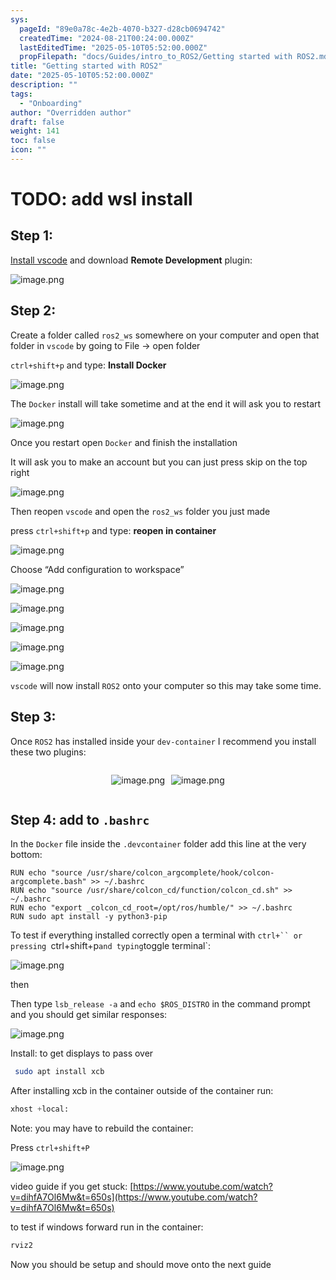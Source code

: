 ```yaml
---
sys:
  pageId: "89e0a78c-4e2b-4070-b327-d28cb0694742"
  createdTime: "2024-08-21T00:24:00.000Z"
  lastEditedTime: "2025-05-10T05:52:00.000Z"
  propFilepath: "docs/Guides/intro_to_ROS2/Getting started with ROS2.md"
title: "Getting started with ROS2"
date: "2025-05-10T05:52:00.000Z"
description: ""
tags:
  - "Onboarding"
author: "Overridden author"
draft: false
weight: 141
toc: false
icon: ""
---
```


# TODO: add wsl install

## Step 1:

[Install vscode](https://code.visualstudio.com/download) and download **Remote Development** plugin:

![image.png](https://prod-files-secure.s3.us-west-2.amazonaws.com/d518164a-d88e-44d1-a4ee-3adb3bd8bce0/efb52993-1881-4a40-b95e-6f020334f022/image.png?X-Amz-Algorithm=AWS4-HMAC-SHA256&X-Amz-Content-Sha256=UNSIGNED-PAYLOAD&X-Amz-Credential=ASIAZI2LB466XBPXPUV3%2F20250710%2Fus-west-2%2Fs3%2Faws4_request&X-Amz-Date=20250710T101018Z&X-Amz-Expires=3600&X-Amz-Security-Token=IQoJb3JpZ2luX2VjELH%2F%2F%2F%2F%2F%2F%2F%2F%2F%2FwEaCXVzLXdlc3QtMiJHMEUCIEWhP3StpObXMh5Vzw0wD5xlmb%2F8fimaql1F1gPGwcKVAiEAoGLWAN2vePkg688KdFxTwKK4KAh1gQEyVdCh9gOP%2FHkqiAQIuv%2F%2F%2F%2F%2F%2F%2F%2F%2F%2FARAAGgw2Mzc0MjMxODM4MDUiDH6o4TJ2Od6YkiMSbyrcA1tE0Y45hCZ7LMg0DUU57CTC3B14lV3E2%2F1Oohwlq7PsR68ul1yelNRXfFfJ90yjCJ3vKERH15M3dwUXSBcW4VQ9crTFl%2BRK8VuCayTFwi1kzH2frPOn5RPI1EHmszLaVvh26A3hP5HlD2gTVD%2FRt%2FR%2F8QPfDAeNrWVPf8xSRZAvmlDrPZrKgZJUwl3LtzQk6pC%2BjuhoEkNyQT1KmM1GHuGJU7K7Nkyba5cWHymHKLAfsLeGUFykLrrpn8VPH03yuZ8Sg1%2Bc5wxXZGPhLLDkNBonG5G%2F4zsYZwS%2FJgPtL6gKyTMWeR1p6dzSw0oxb0BmbKxMy%2Byj%2B%2Bsy7qg%2FvIQAWk%2BXENbMQaDI7QECR7D%2BG57zyHJQPRbsVayz9kDi%2BT7R6%2Fj41iU1QOy5ByMumzNYc9AllovdDFVnfC%2FAY1hnEIfMXBLgLZzVlD8I4TUPI7j6xG4jLajdMDcND%2Bj6p07dufynCNlGt0XXjJaFpjJGA1VBYoBugUgBXaeqoVy6Ol35zENFstfFxb2TNL7LR7eGbZlue%2FrWkIx%2BjTWOW4OR52i4EDz7HNiPDxBH3qEF%2B6Gon80tu9k0Y1uT3pbBoLTuVsGQMeXZRyrGn5tksEtXbXpYecOlYeDdrwNB1I0KMLqBvsMGOqUBhyN0mTKlx8LkEscbuqX5Fi8nSD%2Bbq1G7F7OA5qMmgE7Y0MifBGbVF6KTFxskP%2BfA4yvK77QWfymc79s%2BLJTebYmMArv0wrfRhmeAV4m4xdRCtOQVzSY0ZESgSb98XYus7mp9gc8iT7VWTCncPvrGxx2yWAeh1OaRWWFPNr%2F1M%2F41yKDQzAzJvInwdixLxACF176B21F6llqK%2BQfd6V%2F2lz%2F5dSAe&X-Amz-Signature=28f5b47c122df96a0ea9498b17683e5d582c0432d3137cc5b67f428303b67723&X-Amz-SignedHeaders=host&x-amz-checksum-mode=ENABLED&x-id=GetObject)

## Step 2:

Create a folder called `ros2_ws` somewhere on your computer and open that folder in `vscode` by going to File → open folder 

`ctrl+shift+p` and type: **Install Docker**

![image.png](https://prod-files-secure.s3.us-west-2.amazonaws.com/d518164a-d88e-44d1-a4ee-3adb3bd8bce0/2269dc0e-1cd5-47ff-bceb-c04ad9b2eab0/image.png?X-Amz-Algorithm=AWS4-HMAC-SHA256&X-Amz-Content-Sha256=UNSIGNED-PAYLOAD&X-Amz-Credential=ASIAZI2LB466XBPXPUV3%2F20250710%2Fus-west-2%2Fs3%2Faws4_request&X-Amz-Date=20250710T101018Z&X-Amz-Expires=3600&X-Amz-Security-Token=IQoJb3JpZ2luX2VjELH%2F%2F%2F%2F%2F%2F%2F%2F%2F%2FwEaCXVzLXdlc3QtMiJHMEUCIEWhP3StpObXMh5Vzw0wD5xlmb%2F8fimaql1F1gPGwcKVAiEAoGLWAN2vePkg688KdFxTwKK4KAh1gQEyVdCh9gOP%2FHkqiAQIuv%2F%2F%2F%2F%2F%2F%2F%2F%2F%2FARAAGgw2Mzc0MjMxODM4MDUiDH6o4TJ2Od6YkiMSbyrcA1tE0Y45hCZ7LMg0DUU57CTC3B14lV3E2%2F1Oohwlq7PsR68ul1yelNRXfFfJ90yjCJ3vKERH15M3dwUXSBcW4VQ9crTFl%2BRK8VuCayTFwi1kzH2frPOn5RPI1EHmszLaVvh26A3hP5HlD2gTVD%2FRt%2FR%2F8QPfDAeNrWVPf8xSRZAvmlDrPZrKgZJUwl3LtzQk6pC%2BjuhoEkNyQT1KmM1GHuGJU7K7Nkyba5cWHymHKLAfsLeGUFykLrrpn8VPH03yuZ8Sg1%2Bc5wxXZGPhLLDkNBonG5G%2F4zsYZwS%2FJgPtL6gKyTMWeR1p6dzSw0oxb0BmbKxMy%2Byj%2B%2Bsy7qg%2FvIQAWk%2BXENbMQaDI7QECR7D%2BG57zyHJQPRbsVayz9kDi%2BT7R6%2Fj41iU1QOy5ByMumzNYc9AllovdDFVnfC%2FAY1hnEIfMXBLgLZzVlD8I4TUPI7j6xG4jLajdMDcND%2Bj6p07dufynCNlGt0XXjJaFpjJGA1VBYoBugUgBXaeqoVy6Ol35zENFstfFxb2TNL7LR7eGbZlue%2FrWkIx%2BjTWOW4OR52i4EDz7HNiPDxBH3qEF%2B6Gon80tu9k0Y1uT3pbBoLTuVsGQMeXZRyrGn5tksEtXbXpYecOlYeDdrwNB1I0KMLqBvsMGOqUBhyN0mTKlx8LkEscbuqX5Fi8nSD%2Bbq1G7F7OA5qMmgE7Y0MifBGbVF6KTFxskP%2BfA4yvK77QWfymc79s%2BLJTebYmMArv0wrfRhmeAV4m4xdRCtOQVzSY0ZESgSb98XYus7mp9gc8iT7VWTCncPvrGxx2yWAeh1OaRWWFPNr%2F1M%2F41yKDQzAzJvInwdixLxACF176B21F6llqK%2BQfd6V%2F2lz%2F5dSAe&X-Amz-Signature=09b92d119c447d3b579dc7b1f1090b222b3cf1771879419ac014cba090cbf341&X-Amz-SignedHeaders=host&x-amz-checksum-mode=ENABLED&x-id=GetObject)

The `Docker` install will take sometime and at the end it will ask you to restart

![image.png](https://prod-files-secure.s3.us-west-2.amazonaws.com/d518164a-d88e-44d1-a4ee-3adb3bd8bce0/ed233f78-be33-4b1f-b89c-9c346c0e961e/image.png?X-Amz-Algorithm=AWS4-HMAC-SHA256&X-Amz-Content-Sha256=UNSIGNED-PAYLOAD&X-Amz-Credential=ASIAZI2LB466XBPXPUV3%2F20250710%2Fus-west-2%2Fs3%2Faws4_request&X-Amz-Date=20250710T101018Z&X-Amz-Expires=3600&X-Amz-Security-Token=IQoJb3JpZ2luX2VjELH%2F%2F%2F%2F%2F%2F%2F%2F%2F%2FwEaCXVzLXdlc3QtMiJHMEUCIEWhP3StpObXMh5Vzw0wD5xlmb%2F8fimaql1F1gPGwcKVAiEAoGLWAN2vePkg688KdFxTwKK4KAh1gQEyVdCh9gOP%2FHkqiAQIuv%2F%2F%2F%2F%2F%2F%2F%2F%2F%2FARAAGgw2Mzc0MjMxODM4MDUiDH6o4TJ2Od6YkiMSbyrcA1tE0Y45hCZ7LMg0DUU57CTC3B14lV3E2%2F1Oohwlq7PsR68ul1yelNRXfFfJ90yjCJ3vKERH15M3dwUXSBcW4VQ9crTFl%2BRK8VuCayTFwi1kzH2frPOn5RPI1EHmszLaVvh26A3hP5HlD2gTVD%2FRt%2FR%2F8QPfDAeNrWVPf8xSRZAvmlDrPZrKgZJUwl3LtzQk6pC%2BjuhoEkNyQT1KmM1GHuGJU7K7Nkyba5cWHymHKLAfsLeGUFykLrrpn8VPH03yuZ8Sg1%2Bc5wxXZGPhLLDkNBonG5G%2F4zsYZwS%2FJgPtL6gKyTMWeR1p6dzSw0oxb0BmbKxMy%2Byj%2B%2Bsy7qg%2FvIQAWk%2BXENbMQaDI7QECR7D%2BG57zyHJQPRbsVayz9kDi%2BT7R6%2Fj41iU1QOy5ByMumzNYc9AllovdDFVnfC%2FAY1hnEIfMXBLgLZzVlD8I4TUPI7j6xG4jLajdMDcND%2Bj6p07dufynCNlGt0XXjJaFpjJGA1VBYoBugUgBXaeqoVy6Ol35zENFstfFxb2TNL7LR7eGbZlue%2FrWkIx%2BjTWOW4OR52i4EDz7HNiPDxBH3qEF%2B6Gon80tu9k0Y1uT3pbBoLTuVsGQMeXZRyrGn5tksEtXbXpYecOlYeDdrwNB1I0KMLqBvsMGOqUBhyN0mTKlx8LkEscbuqX5Fi8nSD%2Bbq1G7F7OA5qMmgE7Y0MifBGbVF6KTFxskP%2BfA4yvK77QWfymc79s%2BLJTebYmMArv0wrfRhmeAV4m4xdRCtOQVzSY0ZESgSb98XYus7mp9gc8iT7VWTCncPvrGxx2yWAeh1OaRWWFPNr%2F1M%2F41yKDQzAzJvInwdixLxACF176B21F6llqK%2BQfd6V%2F2lz%2F5dSAe&X-Amz-Signature=60ae3a2e9543439bd8cce1d42809448100e573a65534dc96736ffae6655f06eb&X-Amz-SignedHeaders=host&x-amz-checksum-mode=ENABLED&x-id=GetObject)

Once you restart open `Docker` and finish the installation

It will ask you to make an account but you can just press skip on the top right

![image.png](https://prod-files-secure.s3.us-west-2.amazonaws.com/d518164a-d88e-44d1-a4ee-3adb3bd8bce0/21010ad9-1659-4fd9-9f59-9932a09b2a3d/image.png?X-Amz-Algorithm=AWS4-HMAC-SHA256&X-Amz-Content-Sha256=UNSIGNED-PAYLOAD&X-Amz-Credential=ASIAZI2LB466XBPXPUV3%2F20250710%2Fus-west-2%2Fs3%2Faws4_request&X-Amz-Date=20250710T101018Z&X-Amz-Expires=3600&X-Amz-Security-Token=IQoJb3JpZ2luX2VjELH%2F%2F%2F%2F%2F%2F%2F%2F%2F%2FwEaCXVzLXdlc3QtMiJHMEUCIEWhP3StpObXMh5Vzw0wD5xlmb%2F8fimaql1F1gPGwcKVAiEAoGLWAN2vePkg688KdFxTwKK4KAh1gQEyVdCh9gOP%2FHkqiAQIuv%2F%2F%2F%2F%2F%2F%2F%2F%2F%2FARAAGgw2Mzc0MjMxODM4MDUiDH6o4TJ2Od6YkiMSbyrcA1tE0Y45hCZ7LMg0DUU57CTC3B14lV3E2%2F1Oohwlq7PsR68ul1yelNRXfFfJ90yjCJ3vKERH15M3dwUXSBcW4VQ9crTFl%2BRK8VuCayTFwi1kzH2frPOn5RPI1EHmszLaVvh26A3hP5HlD2gTVD%2FRt%2FR%2F8QPfDAeNrWVPf8xSRZAvmlDrPZrKgZJUwl3LtzQk6pC%2BjuhoEkNyQT1KmM1GHuGJU7K7Nkyba5cWHymHKLAfsLeGUFykLrrpn8VPH03yuZ8Sg1%2Bc5wxXZGPhLLDkNBonG5G%2F4zsYZwS%2FJgPtL6gKyTMWeR1p6dzSw0oxb0BmbKxMy%2Byj%2B%2Bsy7qg%2FvIQAWk%2BXENbMQaDI7QECR7D%2BG57zyHJQPRbsVayz9kDi%2BT7R6%2Fj41iU1QOy5ByMumzNYc9AllovdDFVnfC%2FAY1hnEIfMXBLgLZzVlD8I4TUPI7j6xG4jLajdMDcND%2Bj6p07dufynCNlGt0XXjJaFpjJGA1VBYoBugUgBXaeqoVy6Ol35zENFstfFxb2TNL7LR7eGbZlue%2FrWkIx%2BjTWOW4OR52i4EDz7HNiPDxBH3qEF%2B6Gon80tu9k0Y1uT3pbBoLTuVsGQMeXZRyrGn5tksEtXbXpYecOlYeDdrwNB1I0KMLqBvsMGOqUBhyN0mTKlx8LkEscbuqX5Fi8nSD%2Bbq1G7F7OA5qMmgE7Y0MifBGbVF6KTFxskP%2BfA4yvK77QWfymc79s%2BLJTebYmMArv0wrfRhmeAV4m4xdRCtOQVzSY0ZESgSb98XYus7mp9gc8iT7VWTCncPvrGxx2yWAeh1OaRWWFPNr%2F1M%2F41yKDQzAzJvInwdixLxACF176B21F6llqK%2BQfd6V%2F2lz%2F5dSAe&X-Amz-Signature=874bf564bc85e6794d3e66cf4a4d05e04024b2a5f08aa8d68cfad68ad0335e72&X-Amz-SignedHeaders=host&x-amz-checksum-mode=ENABLED&x-id=GetObject)

Then reopen `vscode` and open the `ros2_ws` folder you just made

press `ctrl+shift+p` and type: **reopen in container**

![image.png](https://prod-files-secure.s3.us-west-2.amazonaws.com/d518164a-d88e-44d1-a4ee-3adb3bd8bce0/4e93b8c2-41ad-488c-8095-c74205196118/image.png?X-Amz-Algorithm=AWS4-HMAC-SHA256&X-Amz-Content-Sha256=UNSIGNED-PAYLOAD&X-Amz-Credential=ASIAZI2LB466XBPXPUV3%2F20250710%2Fus-west-2%2Fs3%2Faws4_request&X-Amz-Date=20250710T101018Z&X-Amz-Expires=3600&X-Amz-Security-Token=IQoJb3JpZ2luX2VjELH%2F%2F%2F%2F%2F%2F%2F%2F%2F%2FwEaCXVzLXdlc3QtMiJHMEUCIEWhP3StpObXMh5Vzw0wD5xlmb%2F8fimaql1F1gPGwcKVAiEAoGLWAN2vePkg688KdFxTwKK4KAh1gQEyVdCh9gOP%2FHkqiAQIuv%2F%2F%2F%2F%2F%2F%2F%2F%2F%2FARAAGgw2Mzc0MjMxODM4MDUiDH6o4TJ2Od6YkiMSbyrcA1tE0Y45hCZ7LMg0DUU57CTC3B14lV3E2%2F1Oohwlq7PsR68ul1yelNRXfFfJ90yjCJ3vKERH15M3dwUXSBcW4VQ9crTFl%2BRK8VuCayTFwi1kzH2frPOn5RPI1EHmszLaVvh26A3hP5HlD2gTVD%2FRt%2FR%2F8QPfDAeNrWVPf8xSRZAvmlDrPZrKgZJUwl3LtzQk6pC%2BjuhoEkNyQT1KmM1GHuGJU7K7Nkyba5cWHymHKLAfsLeGUFykLrrpn8VPH03yuZ8Sg1%2Bc5wxXZGPhLLDkNBonG5G%2F4zsYZwS%2FJgPtL6gKyTMWeR1p6dzSw0oxb0BmbKxMy%2Byj%2B%2Bsy7qg%2FvIQAWk%2BXENbMQaDI7QECR7D%2BG57zyHJQPRbsVayz9kDi%2BT7R6%2Fj41iU1QOy5ByMumzNYc9AllovdDFVnfC%2FAY1hnEIfMXBLgLZzVlD8I4TUPI7j6xG4jLajdMDcND%2Bj6p07dufynCNlGt0XXjJaFpjJGA1VBYoBugUgBXaeqoVy6Ol35zENFstfFxb2TNL7LR7eGbZlue%2FrWkIx%2BjTWOW4OR52i4EDz7HNiPDxBH3qEF%2B6Gon80tu9k0Y1uT3pbBoLTuVsGQMeXZRyrGn5tksEtXbXpYecOlYeDdrwNB1I0KMLqBvsMGOqUBhyN0mTKlx8LkEscbuqX5Fi8nSD%2Bbq1G7F7OA5qMmgE7Y0MifBGbVF6KTFxskP%2BfA4yvK77QWfymc79s%2BLJTebYmMArv0wrfRhmeAV4m4xdRCtOQVzSY0ZESgSb98XYus7mp9gc8iT7VWTCncPvrGxx2yWAeh1OaRWWFPNr%2F1M%2F41yKDQzAzJvInwdixLxACF176B21F6llqK%2BQfd6V%2F2lz%2F5dSAe&X-Amz-Signature=499f535757eedf66295d11c2ca5d0c0546a4c4e79a330166f8cbf105c22badec&X-Amz-SignedHeaders=host&x-amz-checksum-mode=ENABLED&x-id=GetObject)

Choose “Add configuration to workspace”

![image.png](https://prod-files-secure.s3.us-west-2.amazonaws.com/d518164a-d88e-44d1-a4ee-3adb3bd8bce0/9560b282-5060-4989-ba37-97e7b2c22476/image.png?X-Amz-Algorithm=AWS4-HMAC-SHA256&X-Amz-Content-Sha256=UNSIGNED-PAYLOAD&X-Amz-Credential=ASIAZI2LB466XBPXPUV3%2F20250710%2Fus-west-2%2Fs3%2Faws4_request&X-Amz-Date=20250710T101018Z&X-Amz-Expires=3600&X-Amz-Security-Token=IQoJb3JpZ2luX2VjELH%2F%2F%2F%2F%2F%2F%2F%2F%2F%2FwEaCXVzLXdlc3QtMiJHMEUCIEWhP3StpObXMh5Vzw0wD5xlmb%2F8fimaql1F1gPGwcKVAiEAoGLWAN2vePkg688KdFxTwKK4KAh1gQEyVdCh9gOP%2FHkqiAQIuv%2F%2F%2F%2F%2F%2F%2F%2F%2F%2FARAAGgw2Mzc0MjMxODM4MDUiDH6o4TJ2Od6YkiMSbyrcA1tE0Y45hCZ7LMg0DUU57CTC3B14lV3E2%2F1Oohwlq7PsR68ul1yelNRXfFfJ90yjCJ3vKERH15M3dwUXSBcW4VQ9crTFl%2BRK8VuCayTFwi1kzH2frPOn5RPI1EHmszLaVvh26A3hP5HlD2gTVD%2FRt%2FR%2F8QPfDAeNrWVPf8xSRZAvmlDrPZrKgZJUwl3LtzQk6pC%2BjuhoEkNyQT1KmM1GHuGJU7K7Nkyba5cWHymHKLAfsLeGUFykLrrpn8VPH03yuZ8Sg1%2Bc5wxXZGPhLLDkNBonG5G%2F4zsYZwS%2FJgPtL6gKyTMWeR1p6dzSw0oxb0BmbKxMy%2Byj%2B%2Bsy7qg%2FvIQAWk%2BXENbMQaDI7QECR7D%2BG57zyHJQPRbsVayz9kDi%2BT7R6%2Fj41iU1QOy5ByMumzNYc9AllovdDFVnfC%2FAY1hnEIfMXBLgLZzVlD8I4TUPI7j6xG4jLajdMDcND%2Bj6p07dufynCNlGt0XXjJaFpjJGA1VBYoBugUgBXaeqoVy6Ol35zENFstfFxb2TNL7LR7eGbZlue%2FrWkIx%2BjTWOW4OR52i4EDz7HNiPDxBH3qEF%2B6Gon80tu9k0Y1uT3pbBoLTuVsGQMeXZRyrGn5tksEtXbXpYecOlYeDdrwNB1I0KMLqBvsMGOqUBhyN0mTKlx8LkEscbuqX5Fi8nSD%2Bbq1G7F7OA5qMmgE7Y0MifBGbVF6KTFxskP%2BfA4yvK77QWfymc79s%2BLJTebYmMArv0wrfRhmeAV4m4xdRCtOQVzSY0ZESgSb98XYus7mp9gc8iT7VWTCncPvrGxx2yWAeh1OaRWWFPNr%2F1M%2F41yKDQzAzJvInwdixLxACF176B21F6llqK%2BQfd6V%2F2lz%2F5dSAe&X-Amz-Signature=68c000a63c60572ba223905173218d99e0a57c9b2b2888277df73ffe92b08528&X-Amz-SignedHeaders=host&x-amz-checksum-mode=ENABLED&x-id=GetObject)

![image.png](https://prod-files-secure.s3.us-west-2.amazonaws.com/d518164a-d88e-44d1-a4ee-3adb3bd8bce0/2ee63f81-886b-48e8-a553-dc6e5eac99e4/image.png?X-Amz-Algorithm=AWS4-HMAC-SHA256&X-Amz-Content-Sha256=UNSIGNED-PAYLOAD&X-Amz-Credential=ASIAZI2LB466XBPXPUV3%2F20250710%2Fus-west-2%2Fs3%2Faws4_request&X-Amz-Date=20250710T101018Z&X-Amz-Expires=3600&X-Amz-Security-Token=IQoJb3JpZ2luX2VjELH%2F%2F%2F%2F%2F%2F%2F%2F%2F%2FwEaCXVzLXdlc3QtMiJHMEUCIEWhP3StpObXMh5Vzw0wD5xlmb%2F8fimaql1F1gPGwcKVAiEAoGLWAN2vePkg688KdFxTwKK4KAh1gQEyVdCh9gOP%2FHkqiAQIuv%2F%2F%2F%2F%2F%2F%2F%2F%2F%2FARAAGgw2Mzc0MjMxODM4MDUiDH6o4TJ2Od6YkiMSbyrcA1tE0Y45hCZ7LMg0DUU57CTC3B14lV3E2%2F1Oohwlq7PsR68ul1yelNRXfFfJ90yjCJ3vKERH15M3dwUXSBcW4VQ9crTFl%2BRK8VuCayTFwi1kzH2frPOn5RPI1EHmszLaVvh26A3hP5HlD2gTVD%2FRt%2FR%2F8QPfDAeNrWVPf8xSRZAvmlDrPZrKgZJUwl3LtzQk6pC%2BjuhoEkNyQT1KmM1GHuGJU7K7Nkyba5cWHymHKLAfsLeGUFykLrrpn8VPH03yuZ8Sg1%2Bc5wxXZGPhLLDkNBonG5G%2F4zsYZwS%2FJgPtL6gKyTMWeR1p6dzSw0oxb0BmbKxMy%2Byj%2B%2Bsy7qg%2FvIQAWk%2BXENbMQaDI7QECR7D%2BG57zyHJQPRbsVayz9kDi%2BT7R6%2Fj41iU1QOy5ByMumzNYc9AllovdDFVnfC%2FAY1hnEIfMXBLgLZzVlD8I4TUPI7j6xG4jLajdMDcND%2Bj6p07dufynCNlGt0XXjJaFpjJGA1VBYoBugUgBXaeqoVy6Ol35zENFstfFxb2TNL7LR7eGbZlue%2FrWkIx%2BjTWOW4OR52i4EDz7HNiPDxBH3qEF%2B6Gon80tu9k0Y1uT3pbBoLTuVsGQMeXZRyrGn5tksEtXbXpYecOlYeDdrwNB1I0KMLqBvsMGOqUBhyN0mTKlx8LkEscbuqX5Fi8nSD%2Bbq1G7F7OA5qMmgE7Y0MifBGbVF6KTFxskP%2BfA4yvK77QWfymc79s%2BLJTebYmMArv0wrfRhmeAV4m4xdRCtOQVzSY0ZESgSb98XYus7mp9gc8iT7VWTCncPvrGxx2yWAeh1OaRWWFPNr%2F1M%2F41yKDQzAzJvInwdixLxACF176B21F6llqK%2BQfd6V%2F2lz%2F5dSAe&X-Amz-Signature=ade12605f6e70681536453581a79e7b8975ce88076e95f99cad43f16a01bb645&X-Amz-SignedHeaders=host&x-amz-checksum-mode=ENABLED&x-id=GetObject)

![image.png](https://prod-files-secure.s3.us-west-2.amazonaws.com/d518164a-d88e-44d1-a4ee-3adb3bd8bce0/ae1580b2-b048-407e-aed9-b584224a7a04/image.png?X-Amz-Algorithm=AWS4-HMAC-SHA256&X-Amz-Content-Sha256=UNSIGNED-PAYLOAD&X-Amz-Credential=ASIAZI2LB466XBPXPUV3%2F20250710%2Fus-west-2%2Fs3%2Faws4_request&X-Amz-Date=20250710T101018Z&X-Amz-Expires=3600&X-Amz-Security-Token=IQoJb3JpZ2luX2VjELH%2F%2F%2F%2F%2F%2F%2F%2F%2F%2FwEaCXVzLXdlc3QtMiJHMEUCIEWhP3StpObXMh5Vzw0wD5xlmb%2F8fimaql1F1gPGwcKVAiEAoGLWAN2vePkg688KdFxTwKK4KAh1gQEyVdCh9gOP%2FHkqiAQIuv%2F%2F%2F%2F%2F%2F%2F%2F%2F%2FARAAGgw2Mzc0MjMxODM4MDUiDH6o4TJ2Od6YkiMSbyrcA1tE0Y45hCZ7LMg0DUU57CTC3B14lV3E2%2F1Oohwlq7PsR68ul1yelNRXfFfJ90yjCJ3vKERH15M3dwUXSBcW4VQ9crTFl%2BRK8VuCayTFwi1kzH2frPOn5RPI1EHmszLaVvh26A3hP5HlD2gTVD%2FRt%2FR%2F8QPfDAeNrWVPf8xSRZAvmlDrPZrKgZJUwl3LtzQk6pC%2BjuhoEkNyQT1KmM1GHuGJU7K7Nkyba5cWHymHKLAfsLeGUFykLrrpn8VPH03yuZ8Sg1%2Bc5wxXZGPhLLDkNBonG5G%2F4zsYZwS%2FJgPtL6gKyTMWeR1p6dzSw0oxb0BmbKxMy%2Byj%2B%2Bsy7qg%2FvIQAWk%2BXENbMQaDI7QECR7D%2BG57zyHJQPRbsVayz9kDi%2BT7R6%2Fj41iU1QOy5ByMumzNYc9AllovdDFVnfC%2FAY1hnEIfMXBLgLZzVlD8I4TUPI7j6xG4jLajdMDcND%2Bj6p07dufynCNlGt0XXjJaFpjJGA1VBYoBugUgBXaeqoVy6Ol35zENFstfFxb2TNL7LR7eGbZlue%2FrWkIx%2BjTWOW4OR52i4EDz7HNiPDxBH3qEF%2B6Gon80tu9k0Y1uT3pbBoLTuVsGQMeXZRyrGn5tksEtXbXpYecOlYeDdrwNB1I0KMLqBvsMGOqUBhyN0mTKlx8LkEscbuqX5Fi8nSD%2Bbq1G7F7OA5qMmgE7Y0MifBGbVF6KTFxskP%2BfA4yvK77QWfymc79s%2BLJTebYmMArv0wrfRhmeAV4m4xdRCtOQVzSY0ZESgSb98XYus7mp9gc8iT7VWTCncPvrGxx2yWAeh1OaRWWFPNr%2F1M%2F41yKDQzAzJvInwdixLxACF176B21F6llqK%2BQfd6V%2F2lz%2F5dSAe&X-Amz-Signature=937268aabf2acb19bb652a70abaf2f072237fb19dc0963ec6e227706deb022c6&X-Amz-SignedHeaders=host&x-amz-checksum-mode=ENABLED&x-id=GetObject)

![image.png](https://prod-files-secure.s3.us-west-2.amazonaws.com/d518164a-d88e-44d1-a4ee-3adb3bd8bce0/53255b28-f75e-430f-b9e3-c0ac8577e42b/image.png?X-Amz-Algorithm=AWS4-HMAC-SHA256&X-Amz-Content-Sha256=UNSIGNED-PAYLOAD&X-Amz-Credential=ASIAZI2LB466XBPXPUV3%2F20250710%2Fus-west-2%2Fs3%2Faws4_request&X-Amz-Date=20250710T101018Z&X-Amz-Expires=3600&X-Amz-Security-Token=IQoJb3JpZ2luX2VjELH%2F%2F%2F%2F%2F%2F%2F%2F%2F%2FwEaCXVzLXdlc3QtMiJHMEUCIEWhP3StpObXMh5Vzw0wD5xlmb%2F8fimaql1F1gPGwcKVAiEAoGLWAN2vePkg688KdFxTwKK4KAh1gQEyVdCh9gOP%2FHkqiAQIuv%2F%2F%2F%2F%2F%2F%2F%2F%2F%2FARAAGgw2Mzc0MjMxODM4MDUiDH6o4TJ2Od6YkiMSbyrcA1tE0Y45hCZ7LMg0DUU57CTC3B14lV3E2%2F1Oohwlq7PsR68ul1yelNRXfFfJ90yjCJ3vKERH15M3dwUXSBcW4VQ9crTFl%2BRK8VuCayTFwi1kzH2frPOn5RPI1EHmszLaVvh26A3hP5HlD2gTVD%2FRt%2FR%2F8QPfDAeNrWVPf8xSRZAvmlDrPZrKgZJUwl3LtzQk6pC%2BjuhoEkNyQT1KmM1GHuGJU7K7Nkyba5cWHymHKLAfsLeGUFykLrrpn8VPH03yuZ8Sg1%2Bc5wxXZGPhLLDkNBonG5G%2F4zsYZwS%2FJgPtL6gKyTMWeR1p6dzSw0oxb0BmbKxMy%2Byj%2B%2Bsy7qg%2FvIQAWk%2BXENbMQaDI7QECR7D%2BG57zyHJQPRbsVayz9kDi%2BT7R6%2Fj41iU1QOy5ByMumzNYc9AllovdDFVnfC%2FAY1hnEIfMXBLgLZzVlD8I4TUPI7j6xG4jLajdMDcND%2Bj6p07dufynCNlGt0XXjJaFpjJGA1VBYoBugUgBXaeqoVy6Ol35zENFstfFxb2TNL7LR7eGbZlue%2FrWkIx%2BjTWOW4OR52i4EDz7HNiPDxBH3qEF%2B6Gon80tu9k0Y1uT3pbBoLTuVsGQMeXZRyrGn5tksEtXbXpYecOlYeDdrwNB1I0KMLqBvsMGOqUBhyN0mTKlx8LkEscbuqX5Fi8nSD%2Bbq1G7F7OA5qMmgE7Y0MifBGbVF6KTFxskP%2BfA4yvK77QWfymc79s%2BLJTebYmMArv0wrfRhmeAV4m4xdRCtOQVzSY0ZESgSb98XYus7mp9gc8iT7VWTCncPvrGxx2yWAeh1OaRWWFPNr%2F1M%2F41yKDQzAzJvInwdixLxACF176B21F6llqK%2BQfd6V%2F2lz%2F5dSAe&X-Amz-Signature=6d8e5da8603955d786a1e1009d5c440a588469fc071ed4fdcb13b361c6ea25e8&X-Amz-SignedHeaders=host&x-amz-checksum-mode=ENABLED&x-id=GetObject)

![image.png](https://prod-files-secure.s3.us-west-2.amazonaws.com/d518164a-d88e-44d1-a4ee-3adb3bd8bce0/7c562767-5af9-4ffb-97d1-327bcdf4ee00/image.png?X-Amz-Algorithm=AWS4-HMAC-SHA256&X-Amz-Content-Sha256=UNSIGNED-PAYLOAD&X-Amz-Credential=ASIAZI2LB466XBPXPUV3%2F20250710%2Fus-west-2%2Fs3%2Faws4_request&X-Amz-Date=20250710T101018Z&X-Amz-Expires=3600&X-Amz-Security-Token=IQoJb3JpZ2luX2VjELH%2F%2F%2F%2F%2F%2F%2F%2F%2F%2FwEaCXVzLXdlc3QtMiJHMEUCIEWhP3StpObXMh5Vzw0wD5xlmb%2F8fimaql1F1gPGwcKVAiEAoGLWAN2vePkg688KdFxTwKK4KAh1gQEyVdCh9gOP%2FHkqiAQIuv%2F%2F%2F%2F%2F%2F%2F%2F%2F%2FARAAGgw2Mzc0MjMxODM4MDUiDH6o4TJ2Od6YkiMSbyrcA1tE0Y45hCZ7LMg0DUU57CTC3B14lV3E2%2F1Oohwlq7PsR68ul1yelNRXfFfJ90yjCJ3vKERH15M3dwUXSBcW4VQ9crTFl%2BRK8VuCayTFwi1kzH2frPOn5RPI1EHmszLaVvh26A3hP5HlD2gTVD%2FRt%2FR%2F8QPfDAeNrWVPf8xSRZAvmlDrPZrKgZJUwl3LtzQk6pC%2BjuhoEkNyQT1KmM1GHuGJU7K7Nkyba5cWHymHKLAfsLeGUFykLrrpn8VPH03yuZ8Sg1%2Bc5wxXZGPhLLDkNBonG5G%2F4zsYZwS%2FJgPtL6gKyTMWeR1p6dzSw0oxb0BmbKxMy%2Byj%2B%2Bsy7qg%2FvIQAWk%2BXENbMQaDI7QECR7D%2BG57zyHJQPRbsVayz9kDi%2BT7R6%2Fj41iU1QOy5ByMumzNYc9AllovdDFVnfC%2FAY1hnEIfMXBLgLZzVlD8I4TUPI7j6xG4jLajdMDcND%2Bj6p07dufynCNlGt0XXjJaFpjJGA1VBYoBugUgBXaeqoVy6Ol35zENFstfFxb2TNL7LR7eGbZlue%2FrWkIx%2BjTWOW4OR52i4EDz7HNiPDxBH3qEF%2B6Gon80tu9k0Y1uT3pbBoLTuVsGQMeXZRyrGn5tksEtXbXpYecOlYeDdrwNB1I0KMLqBvsMGOqUBhyN0mTKlx8LkEscbuqX5Fi8nSD%2Bbq1G7F7OA5qMmgE7Y0MifBGbVF6KTFxskP%2BfA4yvK77QWfymc79s%2BLJTebYmMArv0wrfRhmeAV4m4xdRCtOQVzSY0ZESgSb98XYus7mp9gc8iT7VWTCncPvrGxx2yWAeh1OaRWWFPNr%2F1M%2F41yKDQzAzJvInwdixLxACF176B21F6llqK%2BQfd6V%2F2lz%2F5dSAe&X-Amz-Signature=37089eab22f258dd3df237ddee2ae57601149e304e697c770984d65d2e7390c1&X-Amz-SignedHeaders=host&x-amz-checksum-mode=ENABLED&x-id=GetObject)

`vscode` will now install `ROS2` onto your computer so this may take some time.

## Step 3:

Once `ROS2` has installed inside your `dev-container` I recommend you install these two plugins:

<div style="display: flex;flex-direction: row; column-gap:10px; max-width: 630px;justify-content: center;">
<div>

![image.png](https://prod-files-secure.s3.us-west-2.amazonaws.com/d518164a-d88e-44d1-a4ee-3adb3bd8bce0/3fc3d550-5a54-4ba1-ba6b-faa01cdb7369/image.png?X-Amz-Algorithm=AWS4-HMAC-SHA256&X-Amz-Content-Sha256=UNSIGNED-PAYLOAD&X-Amz-Credential=ASIAZI2LB466QCAFWII2%2F20250710%2Fus-west-2%2Fs3%2Faws4_request&X-Amz-Date=20250710T101021Z&X-Amz-Expires=3600&X-Amz-Security-Token=IQoJb3JpZ2luX2VjELH%2F%2F%2F%2F%2F%2F%2F%2F%2F%2FwEaCXVzLXdlc3QtMiJHMEUCIQDffRHNKtoprB7tTOnaIZdsLkptJHpD39b8D4oScvWW%2FwIgXcTmM1x6bn67HcRsfvX0vx4FF97edJ4Q7omLQTwOLiIqiAQIuv%2F%2F%2F%2F%2F%2F%2F%2F%2F%2FARAAGgw2Mzc0MjMxODM4MDUiDG%2F1QvvwGPnf1IwDJSrcA4AtuCiuUSRAeDcMnIu6t6IU3Ha7T350pINP9mSdhpCh%2FAdhIW%2BxVfmFUlnSNoJ5Lb6A47eaVuAXe1i79MXwoGlv1SEtl9QQ2DAC1GJhDpmyhAC32Z6ygJ4ug5uld8vtLZ05qGqIrCD6bjUMOxNxQwnrAd23ZbQv2R2LBhcZIUtNVoL0Z0HYmkoLFFtTNVIA%2FG%2F3KnxmqREcsCdxRixIyyE8hVLApLBk%2Fth%2BOBnwtdxFbW03ov3mBJDFVbxD4aUWoQtX7LNUpIUkrelj5A6bL6qBq32cHEmQSOGsFgY7nrXzsCsSkBzHcbYAdjgUTyzTq9dSSWDh5fRH5rukz3kC8pFYkooNDufItzWJ1ZJyrxWyWKta83cnQ2GJpS5ZYU50d6lv1aSLmFbEHwLU0nY3L3EfO4adsXyT3jugQf35gD0w8iqrKc7GXDNwLd0x7RaLP1NBoJXJih1M4tvvCGcigYUBwbo%2BY7YNcKdCZNGcHSrKmyWwF0Fz2HRbSTK%2BfGQdJM%2BcAy9tzmnTloZYkK7nPxLUSmDWE1yTGXQ%2B1%2FgkdSsRkHVnvuazzUAxNu%2FlmcV3H1hODXQR9m6M%2FBoWZCxQNucpQ31%2BnfFPeRxiQuUXFkPvZ0O4vXgB4ushrUZPMMWBvsMGOqUBjYQs2%2B%2Fva6b5jqeArTSi4ZGoFHH97QMI46B%2B3Q0GTY8JF6IuSNKBwg%2BEkzBy4WNqURYtwpE2Es0NIKrWj%2Bt8%2F6%2FncuX6FPtnQMfZbrttbGIAUz71%2FYy9umy80pwy9LC6rK0IIY7pKqIe53lL4L0oHnTcK2GoE7LGofWdVlis5o5dnG5NY0JkbOwCHKJIjUmaJ%2B6txLPqLj%2FztNV6InoXPoo8bpZp&X-Amz-Signature=8deac1cfb9816965796b0541059d060debfeda217d152ed0c280a5b16b91d9f2&X-Amz-SignedHeaders=host&x-amz-checksum-mode=ENABLED&x-id=GetObject)

</div>
<div>

![image.png](https://prod-files-secure.s3.us-west-2.amazonaws.com/d518164a-d88e-44d1-a4ee-3adb3bd8bce0/d994cc66-13c2-4093-a5a3-f84cf4601a82/image.png?X-Amz-Algorithm=AWS4-HMAC-SHA256&X-Amz-Content-Sha256=UNSIGNED-PAYLOAD&X-Amz-Credential=ASIAZI2LB4667R7AF6LV%2F20250710%2Fus-west-2%2Fs3%2Faws4_request&X-Amz-Date=20250710T101022Z&X-Amz-Expires=3600&X-Amz-Security-Token=IQoJb3JpZ2luX2VjELH%2F%2F%2F%2F%2F%2F%2F%2F%2F%2FwEaCXVzLXdlc3QtMiJHMEUCIQCz8oH%2FbFB%2F19JwK57FjT6GYwHvAS3BeWBLBsRE4IWFHAIgMAcFKtah2AAsn%2BwMoHeroOvvq3ipinFp5nDAnO%2FvajcqiAQIuv%2F%2F%2F%2F%2F%2F%2F%2F%2F%2FARAAGgw2Mzc0MjMxODM4MDUiDIg4FSGLY3O9eGoLQSrcA8UTKWQaGOsHXpx7cYchZZSkSAuYtp6RhhrjOoZYvosjXATZ4GgAV0ztik5j0nep1kkRUT5yC3gONnzxxnBIg4uIjovhi6i1j%2F%2BgjmISMEWFwEOwBeJxz5teFqtHwa5yFr08bFGCmNc4QRRzcFB%2BOAf3ZKWgGtF3XqJiGmM7kPA3LsBSwDqQwXfPoA61ZMigLGMedI%2F8G3mAi%2BZryRaiPHh63GHNDXgMbGaamYxP5cvMg8hq4%2FUyOy%2FgI2Lfb4Qzt2N22MBiO%2B%2FvVSmCNGf2DzXbwP9XDAMsqcWZ2yOkpe%2FOHTOcnidzEhlZDq9AelZ1o2lGhajK%2FP3PxGCZ19PXSY8bQtGuK%2FX5PSF3oAFW5tI68sOhsqhc8RVNpY4jBaxU6o3TzHCltuho3KWVj%2Fdpt8w1bhlOgONq%2BBFGlBol8AYE1PSNhwdlUOkk1JekGDujH94PTg6L7yp9Qu4tAQ%2Ftn1QzhHyP4wxTpZDVG0qQ0iHW5JM1kYON7HYJA0tLQn18bp174L2hx3mXqB14iNPENLV0sdOzQrhB6mQRc%2FQBrnB5pSU7XL930zHGU7m%2FtrB5J7vJ2eT5j64xDmeQh9IBl%2FzCh1iPAJQEr21OqQcgyNXTZFyjGq45fJvQ8ESNMO6BvsMGOqUBIOy6gbp5TEOVPLEdraNQVgxyF3SDRmuC7e3%2BM7r5xk2Vb1fHcZaFZsPYz1O8YmLUtFwczvp9PRE5lc9y6GVb3g%2FbIfIxdPqQa5ebZrci7CH174iDTtc1gbPdL8YftwRu7eug6pm8rdJUFCI3wHSwULyVNZj2zjMJu9LqFlEWn911vB5C1pJ5JCGytT0KCAukIt7TuqVQjjn96PNQGHVAxfXMySBb&X-Amz-Signature=3aeb4ccf714c793f78547d5bd2e53ae54a43c0f08f41ba7fe355fb85a0e21e1c&X-Amz-SignedHeaders=host&x-amz-checksum-mode=ENABLED&x-id=GetObject)

</div>
</div>

## Step 4: add to `.bashrc`

In the `Docker` file inside the `.devcontainer` folder add this line at the very bottom: 

```docker
RUN echo "source /usr/share/colcon_argcomplete/hook/colcon-argcomplete.bash" >> ~/.bashrc
RUN echo "source /usr/share/colcon_cd/function/colcon_cd.sh" >> ~/.bashrc
RUN echo "export _colcon_cd_root=/opt/ros/humble/" >> ~/.bashrc
RUN sudo apt install -y python3-pip 
```

To test if everything installed correctly open a terminal with `ctrl+`` or pressing `ctrl+shift+p` and typing `toggle terminal`:

![image.png](https://prod-files-secure.s3.us-west-2.amazonaws.com/d518164a-d88e-44d1-a4ee-3adb3bd8bce0/6a4943d8-b04e-4c02-9a58-775f3384d1a5/image.png?X-Amz-Algorithm=AWS4-HMAC-SHA256&X-Amz-Content-Sha256=UNSIGNED-PAYLOAD&X-Amz-Credential=ASIAZI2LB466XBPXPUV3%2F20250710%2Fus-west-2%2Fs3%2Faws4_request&X-Amz-Date=20250710T101018Z&X-Amz-Expires=3600&X-Amz-Security-Token=IQoJb3JpZ2luX2VjELH%2F%2F%2F%2F%2F%2F%2F%2F%2F%2FwEaCXVzLXdlc3QtMiJHMEUCIEWhP3StpObXMh5Vzw0wD5xlmb%2F8fimaql1F1gPGwcKVAiEAoGLWAN2vePkg688KdFxTwKK4KAh1gQEyVdCh9gOP%2FHkqiAQIuv%2F%2F%2F%2F%2F%2F%2F%2F%2F%2FARAAGgw2Mzc0MjMxODM4MDUiDH6o4TJ2Od6YkiMSbyrcA1tE0Y45hCZ7LMg0DUU57CTC3B14lV3E2%2F1Oohwlq7PsR68ul1yelNRXfFfJ90yjCJ3vKERH15M3dwUXSBcW4VQ9crTFl%2BRK8VuCayTFwi1kzH2frPOn5RPI1EHmszLaVvh26A3hP5HlD2gTVD%2FRt%2FR%2F8QPfDAeNrWVPf8xSRZAvmlDrPZrKgZJUwl3LtzQk6pC%2BjuhoEkNyQT1KmM1GHuGJU7K7Nkyba5cWHymHKLAfsLeGUFykLrrpn8VPH03yuZ8Sg1%2Bc5wxXZGPhLLDkNBonG5G%2F4zsYZwS%2FJgPtL6gKyTMWeR1p6dzSw0oxb0BmbKxMy%2Byj%2B%2Bsy7qg%2FvIQAWk%2BXENbMQaDI7QECR7D%2BG57zyHJQPRbsVayz9kDi%2BT7R6%2Fj41iU1QOy5ByMumzNYc9AllovdDFVnfC%2FAY1hnEIfMXBLgLZzVlD8I4TUPI7j6xG4jLajdMDcND%2Bj6p07dufynCNlGt0XXjJaFpjJGA1VBYoBugUgBXaeqoVy6Ol35zENFstfFxb2TNL7LR7eGbZlue%2FrWkIx%2BjTWOW4OR52i4EDz7HNiPDxBH3qEF%2B6Gon80tu9k0Y1uT3pbBoLTuVsGQMeXZRyrGn5tksEtXbXpYecOlYeDdrwNB1I0KMLqBvsMGOqUBhyN0mTKlx8LkEscbuqX5Fi8nSD%2Bbq1G7F7OA5qMmgE7Y0MifBGbVF6KTFxskP%2BfA4yvK77QWfymc79s%2BLJTebYmMArv0wrfRhmeAV4m4xdRCtOQVzSY0ZESgSb98XYus7mp9gc8iT7VWTCncPvrGxx2yWAeh1OaRWWFPNr%2F1M%2F41yKDQzAzJvInwdixLxACF176B21F6llqK%2BQfd6V%2F2lz%2F5dSAe&X-Amz-Signature=62c2ad12020b6ec979eff9e7035dce90ee397f0198ebdc681c363516bfce578a&X-Amz-SignedHeaders=host&x-amz-checksum-mode=ENABLED&x-id=GetObject)

then 

Then type `lsb_release -a` and `echo $ROS_DISTRO` in the command prompt and you should get similar responses:

![image.png](https://prod-files-secure.s3.us-west-2.amazonaws.com/d518164a-d88e-44d1-a4ee-3adb3bd8bce0/3e635dec-a805-4e85-8b9e-d000e5b71a4e/image.png?X-Amz-Algorithm=AWS4-HMAC-SHA256&X-Amz-Content-Sha256=UNSIGNED-PAYLOAD&X-Amz-Credential=ASIAZI2LB466XBPXPUV3%2F20250710%2Fus-west-2%2Fs3%2Faws4_request&X-Amz-Date=20250710T101018Z&X-Amz-Expires=3600&X-Amz-Security-Token=IQoJb3JpZ2luX2VjELH%2F%2F%2F%2F%2F%2F%2F%2F%2F%2FwEaCXVzLXdlc3QtMiJHMEUCIEWhP3StpObXMh5Vzw0wD5xlmb%2F8fimaql1F1gPGwcKVAiEAoGLWAN2vePkg688KdFxTwKK4KAh1gQEyVdCh9gOP%2FHkqiAQIuv%2F%2F%2F%2F%2F%2F%2F%2F%2F%2FARAAGgw2Mzc0MjMxODM4MDUiDH6o4TJ2Od6YkiMSbyrcA1tE0Y45hCZ7LMg0DUU57CTC3B14lV3E2%2F1Oohwlq7PsR68ul1yelNRXfFfJ90yjCJ3vKERH15M3dwUXSBcW4VQ9crTFl%2BRK8VuCayTFwi1kzH2frPOn5RPI1EHmszLaVvh26A3hP5HlD2gTVD%2FRt%2FR%2F8QPfDAeNrWVPf8xSRZAvmlDrPZrKgZJUwl3LtzQk6pC%2BjuhoEkNyQT1KmM1GHuGJU7K7Nkyba5cWHymHKLAfsLeGUFykLrrpn8VPH03yuZ8Sg1%2Bc5wxXZGPhLLDkNBonG5G%2F4zsYZwS%2FJgPtL6gKyTMWeR1p6dzSw0oxb0BmbKxMy%2Byj%2B%2Bsy7qg%2FvIQAWk%2BXENbMQaDI7QECR7D%2BG57zyHJQPRbsVayz9kDi%2BT7R6%2Fj41iU1QOy5ByMumzNYc9AllovdDFVnfC%2FAY1hnEIfMXBLgLZzVlD8I4TUPI7j6xG4jLajdMDcND%2Bj6p07dufynCNlGt0XXjJaFpjJGA1VBYoBugUgBXaeqoVy6Ol35zENFstfFxb2TNL7LR7eGbZlue%2FrWkIx%2BjTWOW4OR52i4EDz7HNiPDxBH3qEF%2B6Gon80tu9k0Y1uT3pbBoLTuVsGQMeXZRyrGn5tksEtXbXpYecOlYeDdrwNB1I0KMLqBvsMGOqUBhyN0mTKlx8LkEscbuqX5Fi8nSD%2Bbq1G7F7OA5qMmgE7Y0MifBGbVF6KTFxskP%2BfA4yvK77QWfymc79s%2BLJTebYmMArv0wrfRhmeAV4m4xdRCtOQVzSY0ZESgSb98XYus7mp9gc8iT7VWTCncPvrGxx2yWAeh1OaRWWFPNr%2F1M%2F41yKDQzAzJvInwdixLxACF176B21F6llqK%2BQfd6V%2F2lz%2F5dSAe&X-Amz-Signature=49ffda523f1fa6f49a562030ecf5fdf02bcdb75a7ea0c556f4e388d0675c3f35&X-Amz-SignedHeaders=host&x-amz-checksum-mode=ENABLED&x-id=GetObject)

Install:  to get displays to pass over

```bash
 sudo apt install xcb
```

After installing xcb in the container outside of the container run:

```python
xhost +local:
```

Note: you may have to rebuild the container:

Press `ctrl+shift+P`

![image.png](https://prod-files-secure.s3.us-west-2.amazonaws.com/d518164a-d88e-44d1-a4ee-3adb3bd8bce0/6c2be660-2618-4c38-9c26-53554f7a0b7b/image.png?X-Amz-Algorithm=AWS4-HMAC-SHA256&X-Amz-Content-Sha256=UNSIGNED-PAYLOAD&X-Amz-Credential=ASIAZI2LB466XBPXPUV3%2F20250710%2Fus-west-2%2Fs3%2Faws4_request&X-Amz-Date=20250710T101018Z&X-Amz-Expires=3600&X-Amz-Security-Token=IQoJb3JpZ2luX2VjELH%2F%2F%2F%2F%2F%2F%2F%2F%2F%2FwEaCXVzLXdlc3QtMiJHMEUCIEWhP3StpObXMh5Vzw0wD5xlmb%2F8fimaql1F1gPGwcKVAiEAoGLWAN2vePkg688KdFxTwKK4KAh1gQEyVdCh9gOP%2FHkqiAQIuv%2F%2F%2F%2F%2F%2F%2F%2F%2F%2FARAAGgw2Mzc0MjMxODM4MDUiDH6o4TJ2Od6YkiMSbyrcA1tE0Y45hCZ7LMg0DUU57CTC3B14lV3E2%2F1Oohwlq7PsR68ul1yelNRXfFfJ90yjCJ3vKERH15M3dwUXSBcW4VQ9crTFl%2BRK8VuCayTFwi1kzH2frPOn5RPI1EHmszLaVvh26A3hP5HlD2gTVD%2FRt%2FR%2F8QPfDAeNrWVPf8xSRZAvmlDrPZrKgZJUwl3LtzQk6pC%2BjuhoEkNyQT1KmM1GHuGJU7K7Nkyba5cWHymHKLAfsLeGUFykLrrpn8VPH03yuZ8Sg1%2Bc5wxXZGPhLLDkNBonG5G%2F4zsYZwS%2FJgPtL6gKyTMWeR1p6dzSw0oxb0BmbKxMy%2Byj%2B%2Bsy7qg%2FvIQAWk%2BXENbMQaDI7QECR7D%2BG57zyHJQPRbsVayz9kDi%2BT7R6%2Fj41iU1QOy5ByMumzNYc9AllovdDFVnfC%2FAY1hnEIfMXBLgLZzVlD8I4TUPI7j6xG4jLajdMDcND%2Bj6p07dufynCNlGt0XXjJaFpjJGA1VBYoBugUgBXaeqoVy6Ol35zENFstfFxb2TNL7LR7eGbZlue%2FrWkIx%2BjTWOW4OR52i4EDz7HNiPDxBH3qEF%2B6Gon80tu9k0Y1uT3pbBoLTuVsGQMeXZRyrGn5tksEtXbXpYecOlYeDdrwNB1I0KMLqBvsMGOqUBhyN0mTKlx8LkEscbuqX5Fi8nSD%2Bbq1G7F7OA5qMmgE7Y0MifBGbVF6KTFxskP%2BfA4yvK77QWfymc79s%2BLJTebYmMArv0wrfRhmeAV4m4xdRCtOQVzSY0ZESgSb98XYus7mp9gc8iT7VWTCncPvrGxx2yWAeh1OaRWWFPNr%2F1M%2F41yKDQzAzJvInwdixLxACF176B21F6llqK%2BQfd6V%2F2lz%2F5dSAe&X-Amz-Signature=c5666e7309114b9d1226f1165fb4081a8bfe9848a13280d08970b58c4301af93&X-Amz-SignedHeaders=host&x-amz-checksum-mode=ENABLED&x-id=GetObject)

video guide if you get stuck: [https://www.youtube.com/watch?v=dihfA7Ol6Mw&t=650s](https://www.youtube.com/watch?v=dihfA7Ol6Mw&t=650s)

to test if windows forward run in the container:

```bash
rviz2
```

Now you should be setup and should move onto the next guide 
